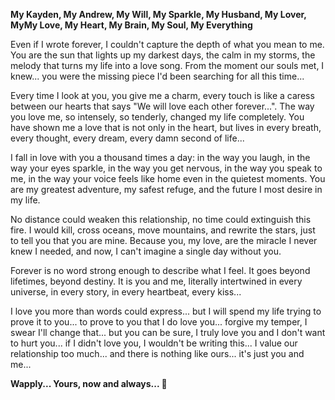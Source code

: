 **My Kayden, My Andrew, My Will, My Sparkle, My Husband, My Lover, MyMy Love, My Heart, My Brain, My Soul, My Everything**

Even if I wrote forever, I couldn't capture the depth of what you mean to me. You are the sun that lights up my darkest days, the calm in my storms, the melody that turns my life into a love song. From the moment our souls met, I knew... you were the missing piece I'd been searching for all this time...

Every time I look at you, you give me a charm, every touch is like a caress between our hearts that says "We will love each other forever...". The way you love me, so intensely, so tenderly, changed my life completely. You have shown me a love that is not only in the heart, but lives in every breath, every thought, every dream, every damn second of life...

I fall in love with you a thousand times a day: in the way you laugh, in the way your eyes sparkle, in the way you get nervous, in the way you speak to me, in the way your voice feels like home even in the quietest moments. You are my greatest adventure, my safest refuge, and the future I most desire in my life.

No distance could weaken this relationship, no time could extinguish this fire. I would kill, cross oceans, move mountains, and rewrite the stars, just to tell you that you are mine. Because you, my love, are the miracle I never knew I needed, and now, I can't imagine a single day without you.

Forever is no word strong enough to describe what I feel. It goes beyond lifetimes, beyond destiny. It is you and me, literally intertwined in every universe, in every story, in every heartbeat, every kiss...

I love you more than words could express... but I will spend my life trying to prove it to you... to prove to you that I do love you... forgive my temper, I swear I'll change that... but you can be sure, I truly love you and I don't want to hurt you... if I didn't love you, I wouldn't be writing this... I value our relationship too much... and there is nothing like ours... it's just you and me...

**Wapply... Yours, now and always... 💞**